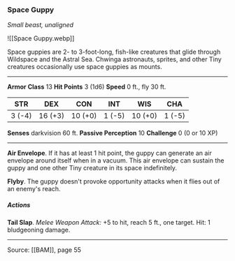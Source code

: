 ### Space Guppy
_Small beast, unaligned_

![[Space Guppy.webp]]

Space guppies are 2- to 3-foot-long, fish-like creatures that glide through Wildspace and the Astral Sea. Chwinga astronauts, sprites, and other Tiny creatures occasionally use space guppies as mounts.




---

**Armor Class** 13
**Hit Points** 3 (1d6)
**Speed** 0 ft., fly 30 ft.

| STR     | DEX     | CON     | INT     | WIS     | CHA     |
|---------|---------|---------|---------|---------|---------|
| 3 (-4) | 16 (+3) | 10 (+0) | 1 (-5) | 10 (+0) | 1 (-5) |

**Senses** darkvision 60 ft.
**Passive Perception** 10
**Challenge** 0 (0 or 10 XP)

---

**Air Envelope**. If it has at least 1 hit point, the guppy can generate an air envelope around itself when in a vacuum. This air envelope can sustain the guppy and one other Tiny creature in its space indefinitely.

**Flyby**. The guppy doesn't provoke opportunity attacks when it flies out of an enemy's reach.

##### Actions
**Tail Slap**. _Melee Weapon Attack:_ +5 to hit, reach 5 ft., one target. Hit: 1 bludgeoning damage.


---

Source: [[BAM]], page 55